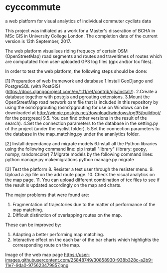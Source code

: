 # cyccommute
a web platform for visual analytics of individual commuter cyclists data

This project was initiated as a work for a Master's disseration of BCHA in MSc GIS in University College London.
The completion date of the current version is 13th September, 2017.

The web platform visualises riding frequecy of certain OSM (OpenStreetMap) road segments and routes and traveltimes of routes which are computated from user-uploaded GPS log files (gpx and/or tcx files).

In order to test the web platform, the following steps should be done:

[1] Preparation of web framework and database
1.Install GeoDjango and PostgreSQL (with PostGIS) (https://docs.djangoproject.com/en/1.11/ref/contrib/gis/install/).
2.Create a database together with postgis and pgrouting extensions.
3.Mount the OpenStreetMap road network osm file that is included in this repository by using the osm2pgrouting (osm2pgrouting for use on Windows can be downloaded at http://winnie.postgis.net/download/windows/pg95/buildbot/ for the postgresql 9.5. You can find other versions in the result of the search).
4.Set the connection parameters to the database in the setting.py of the project (under the cyclist folder).
5.Set the connection parameters to the database in the map_matching.py under the ananlytics folder.

[2] Install dependancy and migrate models
6.Install all the Python libraries using the following command line:
  pip install "library" (library: geopy, numpy, randomcolor)
7.Migrate models by the following command lines:
  python manage.py makemigrations
  python manage.py migrate

[3] Test the platform
8. Resister a test user through the resister menu.
9. Upload a zip file on the add route page.
10. Check the visual analytics on the map page.
11. You can upload different combination of tcx files to see if the result is updated accordingly on the map and charts.

The major problems that were found are:
1. Fragmentation of trajectories due to the matter of performance of the map matching.
2. Difficult distinction of overlapping routes on the map.

These can be improved by:
1. Adapting a better performing map matching.
2. Interactive effect on the each bar of the bar charts which highlights the corresponding route on the map.

Image of the web map page
https://user-images.githubusercontent.com/25848749/30858930-938b328c-a2b9-11e7-9da0-975623479857.png
